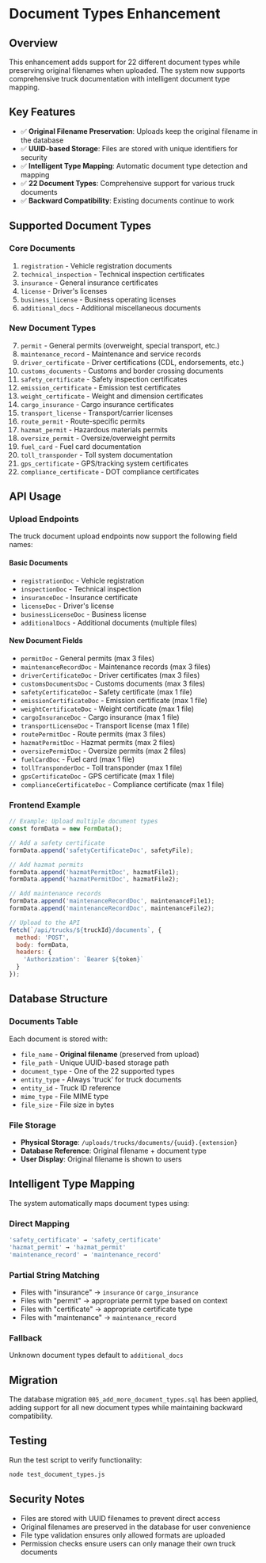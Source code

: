 # Document Types Enhancement

## Overview
This enhancement adds support for 22 different document types while preserving original filenames when uploaded. The system now supports comprehensive truck documentation with intelligent document type mapping.

## Key Features
- ✅ **Original Filename Preservation**: Uploads keep the original filename in the database
- ✅ **UUID-based Storage**: Files are stored with unique identifiers for security
- ✅ **Intelligent Type Mapping**: Automatic document type detection and mapping
- ✅ **22 Document Types**: Comprehensive support for various truck documents
- ✅ **Backward Compatibility**: Existing documents continue to work

## Supported Document Types

### Core Documents
1. `registration` - Vehicle registration documents
2. `technical_inspection` - Technical inspection certificates
3. `insurance` - General insurance certificates
4. `license` - Driver's licenses
5. `business_license` - Business operating licenses
6. `additional_docs` - Additional miscellaneous documents

### New Document Types
7. `permit` - General permits (overweight, special transport, etc.)
8. `maintenance_record` - Maintenance and service records
9. `driver_certificate` - Driver certifications (CDL, endorsements, etc.)
10. `customs_documents` - Customs and border crossing documents
11. `safety_certificate` - Safety inspection certificates
12. `emission_certificate` - Emission test certificates
13. `weight_certificate` - Weight and dimension certificates
14. `cargo_insurance` - Cargo insurance certificates
15. `transport_license` - Transport/carrier licenses
16. `route_permit` - Route-specific permits
17. `hazmat_permit` - Hazardous materials permits
18. `oversize_permit` - Oversize/overweight permits
19. `fuel_card` - Fuel card documentation
20. `toll_transponder` - Toll system documentation
21. `gps_certificate` - GPS/tracking system certificates
22. `compliance_certificate` - DOT compliance certificates

## API Usage

### Upload Endpoints
The truck document upload endpoints now support the following field names:

#### Basic Documents
- `registrationDoc` - Vehicle registration
- `inspectionDoc` - Technical inspection
- `insuranceDoc` - Insurance certificate
- `licenseDoc` - Driver's license
- `businessLicenseDoc` - Business license
- `additionalDocs` - Additional documents (multiple files)

#### New Document Fields
- `permitDoc` - General permits (max 3 files)
- `maintenanceRecordDoc` - Maintenance records (max 3 files)
- `driverCertificateDoc` - Driver certificates (max 3 files)
- `customsDocumentsDoc` - Customs documents (max 3 files)
- `safetyCertificateDoc` - Safety certificate (max 1 file)
- `emissionCertificateDoc` - Emission certificate (max 1 file)
- `weightCertificateDoc` - Weight certificate (max 1 file)
- `cargoInsuranceDoc` - Cargo insurance (max 1 file)
- `transportLicenseDoc` - Transport license (max 1 file)
- `routePermitDoc` - Route permits (max 3 files)
- `hazmatPermitDoc` - Hazmat permits (max 2 files)
- `oversizePermitDoc` - Oversize permits (max 2 files)
- `fuelCardDoc` - Fuel card (max 1 file)
- `tollTransponderDoc` - Toll transponder (max 1 file)
- `gpsCertificateDoc` - GPS certificate (max 1 file)
- `complianceCertificateDoc` - Compliance certificate (max 1 file)

### Frontend Example
```javascript
// Example: Upload multiple document types
const formData = new FormData();

// Add a safety certificate
formData.append('safetyCertificateDoc', safetyFile);

// Add hazmat permits
formData.append('hazmatPermitDoc', hazmatFile1);
formData.append('hazmatPermitDoc', hazmatFile2);

// Add maintenance records
formData.append('maintenanceRecordDoc', maintenanceFile1);
formData.append('maintenanceRecordDoc', maintenanceFile2);

// Upload to the API
fetch(`/api/trucks/${truckId}/documents`, {
  method: 'POST',
  body: formData,
  headers: {
    'Authorization': `Bearer ${token}`
  }
});
```

## Database Structure

### Documents Table
Each document is stored with:
- `file_name` - **Original filename** (preserved from upload)
- `file_path` - Unique UUID-based storage path
- `document_type` - One of the 22 supported types
- `entity_type` - Always 'truck' for truck documents
- `entity_id` - Truck ID reference
- `mime_type` - File MIME type
- `file_size` - File size in bytes

### File Storage
- **Physical Storage**: `/uploads/trucks/documents/{uuid}.{extension}`
- **Database Reference**: Original filename + document type
- **User Display**: Original filename is shown to users

## Intelligent Type Mapping

The system automatically maps document types using:

### Direct Mapping
```javascript
'safety_certificate' → 'safety_certificate'
'hazmat_permit' → 'hazmat_permit'
'maintenance_record' → 'maintenance_record'
```

### Partial String Matching
- Files with "insurance" → `insurance` or `cargo_insurance`
- Files with "permit" → appropriate permit type based on context
- Files with "certificate" → appropriate certificate type
- Files with "maintenance" → `maintenance_record`

### Fallback
Unknown document types default to `additional_docs`

## Migration

The database migration `005_add_more_document_types.sql` has been applied, adding support for all new document types while maintaining backward compatibility.

## Testing

Run the test script to verify functionality:
```bash
node test_document_types.js
```

## Security Notes

- Files are stored with UUID filenames to prevent direct access
- Original filenames are preserved in the database for user convenience
- File type validation ensures only allowed formats are uploaded
- Permission checks ensure users can only manage their own truck documents

